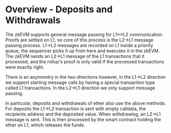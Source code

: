 # Overview - Deposits and Withdrawals

The zkEVM supports general message passing for L1<->L2 communication. Proofs are settled on L1, so core of this process
is the L2->L1 message passing process. L1->L2 messages are recorded on L1 inside a priority queue, the sequencer picks
it up from here and executes it in the zkEVM. The zkEVM sends an L2->L1 message of the L1 transactions that it
processed, and the rollup's proof is only valid if the processed transactions were exactly right.

There is an asymmetry in the two directions however, in the L1->L2 direction we support starting message calls by having
a special transaction type called L1 transactions. In the L2->L1 direction we only support message passing.

In particular, deposits and withdrawals of ether also use the above methods. For deposits the L1->L2 transaction is sent
with empty calldata, the recipients address and the deposited value. When withdrawing, an L2->L1 message is sent. This
is then processed by the smart contract holding the ether on L1, which releases the funds.
